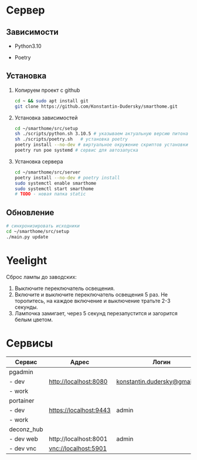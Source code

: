 # Сервер 

## Зависимости

- Python3.10

- Poetry


## Установка

1. Копируем проект с github

   ```sh
   cd ~ && sudo apt install git
   git clone https://github.com/Konstantin-Dudersky/smarthome.git
   ```

2. Установка зависимостей
   ```sh
   cd ~/smarthome/src/setup
   sh ./scripts/python.sh 3.10.5 # указываем актуальную версию питона
   sh ./scripts/poetry.sh	# установка poetry
   poetry install --no-dev # виртуальное окружение скриптов установки
   poetry run poe systemd # сервис для автозапуска
   ```

3. Установка сервера
   ```sh
   cd ~/smarthome/src/server
   poetry install --no-dev # poetry install
   sudo systemctl enable smarthome
   sudo systemctl start smarthome
   # TODO - новая папка static
   ```

## Обновление

```sh
# синхронизировать исходники
cd ~/smarthome/src/setup
./main.py update
```



# Yeelight

Сброс лампы до заводских:

1. Выключите переключатель освещения.
2. Включите и выключите переключатель освещения 5 раз. Не торопитесь, на каждое включение и выключение тратьте 2-3 секунды.
3. Лампочка замигает, через 5 секунд перезапустится и загорится белым цветом.


# Сервисы

| Сервис     | Адрес                                            | Логин                         | Пароль       |
| ---------- | ------------------------------------------------ | ----------------------------- | ------------ |
| pgadmin    |                                                  |                               |              |
| - dev      | [http://localhost:8080](http://localhost:8080)   | konstantin.dudersky@gmail.com | Admin123!    |
| - work     |                                                  |                               |              |
| portainer  |                                                  |                               |              |
| - dev      | [https://localhost:9443](https://localhost:9443) | admin                         | Admin123456! |
| - work     |                                                  |                               |              |
| deconz_hub |                                                  |                               |              |
| - dev web  | http://localhost:8001                            | admin                         | Admin123!    |
| - dev vnc  | [vnc://localhost:5901](vnc://localhost:5901)                                   |                               | changeme     | 

